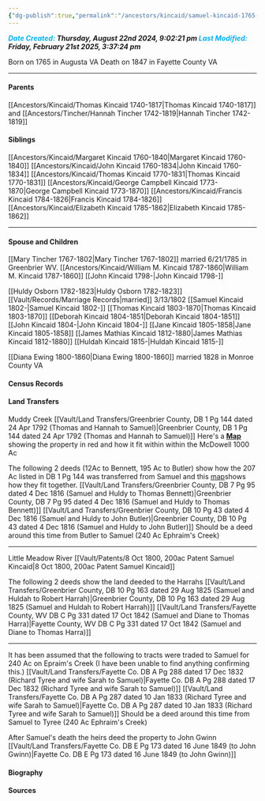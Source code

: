 ```yaml
---
{"dg-publish":true,"permalink":"/ancestors/kincaid/samuel-kincaid-1765-1847/","tags":["Samuel-Kincaid"]}
---
```


***<font color="#00b0f0">Date Created:</font> Thursday, August 22nd 2024, 9:02:21 pm*
*<font color="#00b0f0">Last Modified:</font> Friday, February 21st 2025, 3:37:24 pm***

Born on 1765 in Augusta VA
Death on 1847 in Fayette County VA

---
#### Parents
[[Ancestors/Kincaid/Thomas Kincaid 1740-1817\|Thomas Kincaid 1740-1817]] and [[Ancestors/Tincher/Hannah Tincher 1742-1819\|Hannah Tincher 1742-1819]]
#### Siblings
[[Ancestors/Kincaid/Margaret Kincaid 1760-1840\|Margaret Kincaid 1760-1840]]
[[Ancestors/Kincaid/John Kincaid 1760-1834\|John Kincaid 1760-1834]]
[[Ancestors/Kincaid/Thomas Kincaid 1770-1831\|Thomas Kincaid 1770-1831]]
[[Ancestors/Kincaid/George Campbell Kincaid 1773-1870\|George Campbell Kincaid 1773-1870]]
[[Ancestors/Kincaid/Francis Kincaid 1784-1826\|Francis Kincaid 1784-1826]]
[[Ancestors/Kincaid/Elizabeth Kincaid 1785-1862\|Elizabeth Kincaid 1785-1862]]

---
#### Spouse and Children
[[Mary Tincher 1767-1802\|Mary Tincher 1767-1802]] married 6/21/1785 in Greenbrier WV.
[[Ancestors/Kincaid/William M. Kincaid 1787-1860\|William M. Kincaid 1787-1860]]
[[John Kincaid 1798-\|John Kincaid 1798-]]

[[Huldy Osborn 1782-1823\|Huldy Osborn 1782-1823]] [[Vault/Records/Marriage Records\|married]] 3/13/1802 
[[Samuel Kincaid 1802-\|Samuel Kincaid 1802-]]
[[Thomas Kincaid 1803-1870\|Thomas Kincaid 1803-1870]]
[[Deborah Kincaid 1804-1851\|Deborah Kincaid 1804-1851]]
[[John Kincaid 1804-\|John Kincaid 1804-]]
[[Jane Kincaid 1805-1858\|Jane Kincaid 1805-1858]]
[[James Mathias Kincaid 1812-1880\|James Mathias Kincaid 1812-1880]]
[[Huldah Kincaid 1815-\|Huldah Kincaid 1815-]]

[[Diana Ewing 1800-1860\|Diana Ewing 1800-1860]] married 1828 in Monroe County VA

#### Census Records

#### Land Transfers
Muddy Creek
[[Vault/Land Transfers/Greenbrier County, DB 1 Pg 144 dated 24 Apr 1792 (Thomas and Hannah to Samuel)\|Greenbrier County, DB 1 Pg 144 dated 24 Apr 1792 (Thomas and Hannah to Samuel)]]
Here's a **[Map](https://drive.google.com/open?id=1Ovf8lrLFB4BTWTWKfye1fDldFYQ&usp=sharing)** showing the property in red and how it fit within within the McDowell 1000 Ac

The following 2 deeds (12Ac to Bennett, 195 Ac to Butler) show how the 207 Ac listed in DB 1 Pg 144 was transferred from Samuel and this [map](https://www.google.com/maps/d/edit?mid=1jr6PpFN_5rfXCAzAiAUWEf9H2zY&ll=37.80694748007256%2C-80.61598907681034&z=13)shows how they fit together.
[[Vault/Land Transfers/Greenbrier County, DB 7 Pg 95 dated 4 Dec 1816 (Samuel and Huldy to Thomas Bennett)\|Greenbrier County, DB 7 Pg 95 dated 4 Dec 1816 (Samuel and Huldy to Thomas Bennett)]] 
[[Vault/Land Transfers/Greenbrier County, DB 10 Pg 43 dated 4 Dec 1816 (Samuel and Huldy to John Butler)\|Greenbrier County, DB 10 Pg 43 dated 4 Dec 1816 (Samuel and Huldy to John Butler)]]
Should be a deed around this time from Butler to Samuel (240 Ac Ephraim's Creek)

---
Little Meadow River
[[Vault/Patents/8 Oct 1800, 200ac Patent Samuel Kincaid\|8 Oct 1800, 200ac Patent Samuel Kincaid]]

The following 2 deeds show the land deeded to the Harrahs
[[Vault/Land Transfers/Greenbrier County, DB 10 Pg 163 dated 29 Aug 1825 (Samuel and Huldah to Robert Harrah)\|Greenbrier County, DB 10 Pg 163 dated 29 Aug 1825 (Samuel and Huldah to Robert Harrah)]]
[[Vault/Land Transfers/Fayette County, WV DB C Pg 331 dated 17 Oct 1842 (Samuel and Diane to Thomas Harra)\|Fayette County, WV DB C Pg 331 dated 17 Oct 1842 (Samuel and Diane to Thomas Harra)]]

---
It has been assumed that the following to tracts were traded to Samuel for 240 Ac on Epraim's Creek (I have been unable to find anything confirming this.)
[[Vault/Land Transfers/Fayette Co. DB A Pg 288 dated 17 Dec 1832 (Richard Tyree and wife Sarah to Samuel)\|Fayette Co. DB A Pg 288 dated 17 Dec 1832 (Richard Tyree and wife Sarah to Samuel)]]
[[Vault/Land Transfers/Fayette Co. DB A Pg 287 dated 10 Jan 1833 (Richard Tyree and wife Sarah to Samuel)\|Fayette Co. DB A Pg 287 dated 10 Jan 1833 (Richard Tyree and wife Sarah to Samuel)]]
Should be a deed around this time from Samuel to Tyree (240 Ac Ephraim's Creek)

After Samuel's death the heirs deed the property to John Gwinn
[[Vault/Land Transfers/Fayette Co. DB E Pg 173 dated 16 June 1849 (to John Gwinn)\|Fayette Co. DB E Pg 173 dated 16 June 1849 (to John Gwinn)]]
#### Biography

#### Sources

